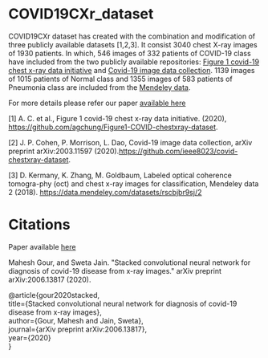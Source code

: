 # COVID19CXr_dataset

COVID19CXr dataset has created with the combination and modification of three publicly available datasets [1,2,3]. It consist 3040 chest X-ray images of 1930 patients.  In which, 546 images of 332 patients of COVID-19 class have included from the two publicly available repositories: [Figure 1 covid-19 chest x-ray data initiative](https://github.com/agchung/Figure1-COVID-chestxray-dataset)  and [Covid-19 image data collection](https://github.com/ieee8023/covid-chestxray-dataset). 1139 images of 1015 patients of Normal class and 1355 images of 583 patients of Pneumonia class are included from the [Mendeley data](https://data.mendeley.com/datasets/rscbjbr9sj/2).
 
For more details please refer our paper [available here](https://arxiv.org/abs/2006.13817)

[1] A. C. et al., Figure 1 covid-19 chest x-ray data initiative. (2020), https://github.com/agchung/Figure1-COVID-chestxray-dataset.

[2] J. P. Cohen, P. Morrison, L. Dao, Covid-19 image data collection, arXiv preprint arXiv:2003.11597 (2020).https://github.com/ieee8023/covid-chestxray-dataset.

[3] D. Kermany, K. Zhang, M. Goldbaum, Labeled optical coherence tomogra-phy (oct) and chest x-ray images for classification, Mendeley data 2 (2018). https://data.mendeley.com/datasets/rscbjbr9sj/2


# Citations

Paper available [here](https://arxiv.org/abs/2006.13817)

Mahesh Gour, and Sweta Jain. "Stacked convolutional neural network for diagnosis of covid-19 disease from x-ray images." arXiv preprint arXiv:2006.13817 (2020).

@article{gour2020stacked,<br/>
  title={Stacked convolutional neural network for diagnosis of covid-19 disease from x-ray images},<br/>
  author={Gour, Mahesh and Jain, Sweta},<br/>
  journal={arXiv preprint arXiv:2006.13817},<br/>
  year={2020}<br/>
}

